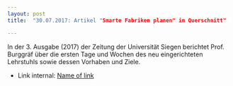 ```yaml
---
layout: post
title:  "30.07.2017: Artikel "Smarte Fabriken planen" im Querschnitt"

---
```


In der 3. Ausgabe (2017) der Zeitung der Universität Siegen berichtet Prof. Burggräf über die ersten Tage und Wochen des neu eingerichteten Lehrstuhls sowie dessen Vorhaben und Ziele.


- Link internal: 
[Name of link]({{site.baseurl}}/aktuelles/1707_querschnitt_s.6-7.pdf)

